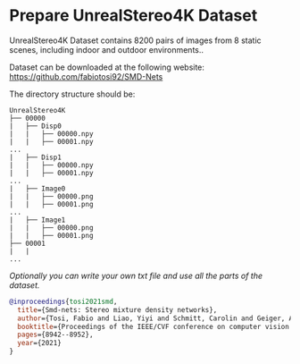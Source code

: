 # Prepare UnrealStereo4K Dataset

UnrealStereo4K Dataset contains 8200 pairs of images from 8 static scenes, including indoor and outdoor environments.. </br>

Dataset can be downloaded at the following website: https://github.com/fabiotosi92/SMD-Nets

The directory structure should be:
```text
UnrealStereo4K
├── 00000
|   ├── Disp0
|   |   ├── 00000.npy
|   |   ├── 00001.npy
...
|   ├── Disp1
|   |   ├── 00000.npy
|   |   ├── 00001.npy
...
|   ├── Image0
|   |   ├── 00000.png
|   |   ├── 00001.png
...
|   ├── Image1
|   |   ├── 00000.png
|   |   ├── 00001.png
├── 00001
|   |
...

```

_Optionally you can write your own txt file and use all the parts of the dataset._ 

```bibtex
@inproceedings{tosi2021smd,
  title={Smd-nets: Stereo mixture density networks},
  author={Tosi, Fabio and Liao, Yiyi and Schmitt, Carolin and Geiger, Andreas},
  booktitle={Proceedings of the IEEE/CVF conference on computer vision and pattern recognition},
  pages={8942--8952},
  year={2021}
}
```